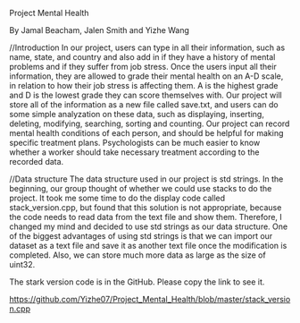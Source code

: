 Project Mental Health

By Jamal Beacham, Jalen Smith and Yizhe Wang

//Introduction
In our project, users can type in all their information, such as name, state, and country and also
add in if they have a history of mental problems and if they suffer from job stress. Once the users
input all their information, they are allowed to grade their mental health on an A-D scale, in
relation to how their job stress is affecting them. A is the highest grade and D is the lowest grade
they can score themselves with. Our project will store all of the information as a new file called save.txt, and users can do some simple analyzation on these data, such as displaying, inserting, deleting, modifying, searching, sorting and counting. 
Our project can record mental health conditions of each person, and should be helpful for making specific treatment plans. Psychologists can be much easier to know whether a worker should take necessary treatment according to the recorded data. 



//Data structure
The data structure used in our project is std strings. In the beginning, our group thought of whether we could use stacks to do the project. It took me some time to do the display code called stack_version.cpp, but found that this solution is not appropriate, because the code needs to read data from the text file and show them. Therefore, I changed my mind and decided to use std strings as our data structure. One of the biggest advantages of using std strings is that we can import our dataset as a text file and save it as another text file once the modification is completed. Also, we can store much more data as large as the size of uint32.


The stark version code is in the GitHub. Please copy the link to see it.

https://github.com/Yizhe07/Project_Mental_Health/blob/master/stack_version.cpp


